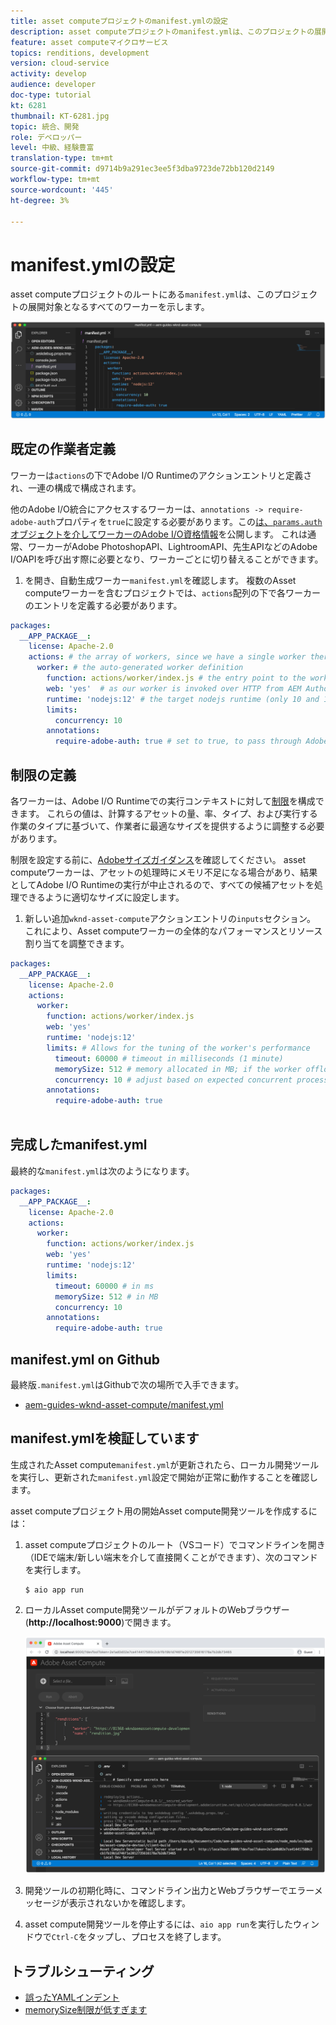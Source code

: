 ```yaml
---
title: asset computeプロジェクトのmanifest.ymlの設定
description: asset computeプロジェクトのmanifest.ymlは、このプロジェクトの展開対象となるすべてのワーカーを説明します。
feature: asset computeマイクロサービス
topics: renditions, development
version: cloud-service
activity: develop
audience: developer
doc-type: tutorial
kt: 6281
thumbnail: KT-6281.jpg
topic: 統合、開発
role: デベロッパー
level: 中級、経験豊富
translation-type: tm+mt
source-git-commit: d9714b9a291ec3ee5f3dba9723de72bb120d2149
workflow-type: tm+mt
source-wordcount: '445'
ht-degree: 3%

---
```



# manifest.ymlの設定

asset computeプロジェクトのルートにある`manifest.yml`は、このプロジェクトの展開対象となるすべてのワーカーを示します。

![manifest.yml](./assets/manifest/manifest.png)

## 既定の作業者定義

ワーカーは`actions`の下でAdobe I/O Runtimeのアクションエントリと定義され、一連の構成で構成されます。

他のAdobe I/O統合にアクセスするワーカーは、`annotations -> require-adobe-auth`プロパティを`true`に設定する必要があります。この[は、`params.auth`オブジェクトを介してワーカーのAdobe I/O資格情報](https://docs.adobe.com/content/help/en/asset-compute/using/extend/develop-custom-application.html#access-adobe-apis)を公開します。 これは通常、ワーカーがAdobe PhotoshopAPI、LightroomAPI、先生APIなどのAdobe I/OAPIを呼び出す際に必要となり、ワーカーごとに切り替えることができます。

1. を開き、自動生成ワーカー`manifest.yml`を確認します。 複数のAsset computeワーカーを含むプロジェクトでは、`actions`配列の下で各ワーカーのエントリを定義する必要があります。

```yml
packages:
  __APP_PACKAGE__:
    license: Apache-2.0
    actions: # the array of workers, since we have a single worker there is only one entry beneath actions
      worker: # the auto-generated worker definition
        function: actions/worker/index.js # the entry point to the worker 
        web: 'yes'  # as our worker is invoked over HTTP from AEM Author service
        runtime: 'nodejs:12' # the target nodejs runtime (only 10 and 12 are supported)
        limits:
          concurrency: 10
        annotations:
          require-adobe-auth: true # set to true, to pass through Adobe I/O access token/client id via params.auth in the worker, typically required when the worker calls out to Adobe I/O APIs such as the Adobe Photoshop, Lightroom or Sensei APIs.
```

## 制限の定義

各ワーカーは、Adobe I/O Runtimeでの実行コンテキストに対して[制限](https://www.adobe.io/apis/experienceplatform/runtime/docs.html#!adobedocs/adobeio-runtime/master/guides/system_settings.md)を構成できます。 これらの値は、計算するアセットの量、率、タイプ、および実行する作業のタイプに基づいて、作業者に最適なサイズを提供するように調整する必要があります。

制限を設定する前に、[Adobeサイズガイダンス](https://docs.adobe.com/content/help/en/asset-compute/using/extend/develop-custom-application.html#sizing-workers)を確認してください。 asset computeワーカーは、アセットの処理時にメモリ不足になる場合があり、結果としてAdobe I/O Runtimeの実行が中止されるので、すべての候補アセットを処理できるように適切なサイズに設定します。

1. 新しい追加`wknd-asset-compute`アクションエントリの`inputs`セクション。 これにより、Asset computeワーカーの全体的なパフォーマンスとリソース割り当てを調整できます。

```yml
packages:
  __APP_PACKAGE__:
    license: Apache-2.0
    actions: 
      worker:
        function: actions/worker/index.js 
        web: 'yes' 
        runtime: 'nodejs:12'
        limits: # Allows for the tuning of the worker's performance
          timeout: 60000 # timeout in milliseconds (1 minute)
          memorySize: 512 # memory allocated in MB; if the worker offloads heavy computational work to other Web services this number can be reduced
          concurrency: 10 # adjust based on expected concurrent processing and timeout 
        annotations:
          require-adobe-auth: true
           
```

## 完成したmanifest.yml

最終的な`manifest.yml`は次のようになります。

```yml
packages:
  __APP_PACKAGE__:
    license: Apache-2.0
    actions: 
      worker:
        function: actions/worker/index.js 
        web: 'yes' 
        runtime: 'nodejs:12'
        limits:
          timeout: 60000 # in ms
          memorySize: 512 # in MB
          concurrency: 10 
        annotations:
          require-adobe-auth: true
```

## manifest.yml on Github

最終版`.manifest.yml`はGithubで次の場所で入手できます。

+ [aem-guides-wknd-asset-compute/manifest.yml](https://github.com/adobe/aem-guides-wknd-asset-compute/blob/master/manifest.yml)


## manifest.ymlを検証しています

生成されたAsset compute`manifest.yml`が更新されたら、ローカル開発ツールを実行し、更新された`manifest.yml`設定で開始が正常に動作することを確認します。

asset computeプロジェクト用の開始Asset compute開発ツールを作成するには：

1. asset computeプロジェクトのルート（VSコード）でコマンドラインを開き（IDEで端末/新しい端末を介して直接開くことができます）、次のコマンドを実行します。

   ```
   $ aio app run
   ```

1. ローカルAsset compute開発ツールがデフォルトのWebブラウザー(__http://localhost:9000__)で開きます。

   ![aioアプリの実行](assets/environment-variables/aio-app-run.png)

1. 開発ツールの初期化時に、コマンドライン出力とWebブラウザーでエラーメッセージが表示されないかを確認します。
1. asset compute開発ツールを停止するには、`aio app run`を実行したウィンドウで`Ctrl-C`をタップし、プロセスを終了します。

## トラブルシューティング

+ [誤ったYAMLインデント](../troubleshooting.md#incorrect-yaml-indentation)
+ [memorySize制限が低すぎます](../troubleshooting.md#memorysize-limit-is-set-too-low)
